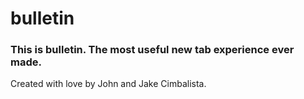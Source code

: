 # bulletin
### This is bulletin. The most useful new tab experience ever made.<br/>
Created with love by John and Jake Cimbalista.